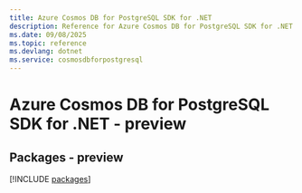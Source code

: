 ```yaml
---
title: Azure Cosmos DB for PostgreSQL SDK for .NET
description: Reference for Azure Cosmos DB for PostgreSQL SDK for .NET
ms.date: 09/08/2025
ms.topic: reference
ms.devlang: dotnet
ms.service: cosmosdbforpostgresql
---
```

# Azure Cosmos DB for PostgreSQL SDK for .NET - preview
## Packages - preview
[!INCLUDE [packages](cosmos-db-for-postgresql-index.md)]